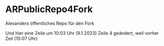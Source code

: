 # ARPublicRepo4Fork
Alexanders öffentliches Repo für den Fork

Und hier eine Zeile um 10:03 Uhr (9.1.2023)
Zeile 4 geändert, weil vorher Zeil (10:07 Uhr)
